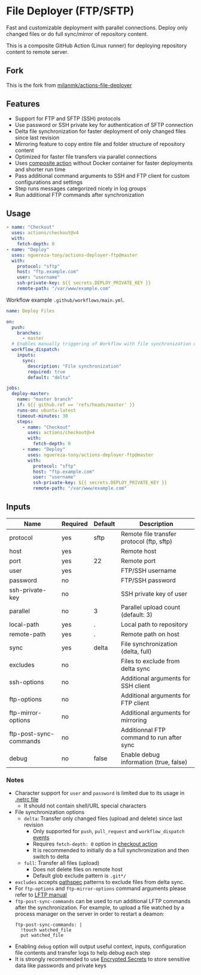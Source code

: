 # File Deployer (FTP/SFTP)

Fast and customizable deployment with parallel connections. Deploy only changed files or do full sync/mirror of repository content.

This is a composite GitHub Action (Linux runner) for deploying repository content to remote server.

## Fork
This is the fork from [milanmk/actions-file-deployer](https://github.com/milanmk/actions-file-deployer)

## Features
- Support for FTP and SFTP (SSH) protocols
- Use password or SSH private key for authentication of SFTP connection
- Delta file synchronization for faster deployment of only changed files since last revision
- Mirroring feature to copy entire file and folder structure of repository content
- Optimized for faster file transfers via parallel connections
- Uses [composite action](https://docs.github.com/en/actions/creating-actions/about-actions#types-of-actions) without Docker container for faster deployments and shorter run time
- Pass additional command arguments to SSH and FTP client for custom configurations and settings
- Step runs messages categorized nicely in log groups
- Run additional FTP commands after synchronization


## Usage

```yml
- name: "Checkout"
  uses: actions/checkout@v4
  with:
    fetch-depth: 0
- name: "Deploy"
  uses: nguereza-tony/actions-deployer-ftp@master
  with:
    protocol: "sftp"
    host: "ftp.example.com"
    user: "username"
    ssh-private-key: ${{ secrets.DEPLOY_PRIVATE_KEY }}
    remote-path: "/var/www/example.com"
```

Workflow example `.github/workflows/main.yml`.

```yml
name: Deploy Files

on:
  push:
    branches:
      - master
  # Enables manually triggering of Workflow with file synchronization option
  workflow_dispatch:
    inputs:
      sync:
        description: "File synchronization"
        required: true
        default: "delta"

jobs:
  deploy-master:
    name: "master branch"
    if: ${{ github.ref == 'refs/heads/master' }}
    runs-on: ubuntu-latest
    timeout-minutes: 30
    steps:
      - name: "Checkout"
        uses: actions/checkout@v4
        with:
          fetch-depth: 0
      - name: "Deploy"
        uses: nguereza-tony/actions-deployer-ftp@master
        with:
          protocol: "sftp"
          host: "ftp.example.com"
          user: "username"
          ssh-private-key: ${{ secrets.DEPLOY_PRIVATE_KEY }}
          remote-path: "/var/www/example.com"
```

## Inputs

| Name                   | Required             | Default | Description                                   |
|------------------------|----------------------|---------|-----------------------------------------------|
| protocol               | yes                  | sftp    | Remote file transfer protocol (ftp, sftp)     |
| host                   | yes                  |         | Remote host                                   |
| port                   | yes                  | 22      | Remote port                                   |
| user                   | yes                  |         | FTP/SSH username                              |
| password               | no                   |         | FTP/SSH password                              |
| ssh-private-key        | no                   |         | SSH private key of user                       |
| parallel               | no                   | 3       | Parallel upload count (default: 3)            |
| local-path             | yes                  | .       | Local path to repository                      |
| remote-path            | yes                  | .       | Remote path on host                           |
| sync                   | yes                  | delta   | File synchronization (delta, full)            |
| excludes               | no                   |         | Files to exclude from delta sync              |
| ssh-options            | no                   |         | Additional arguments for SSH client           |
| ftp-options            | no                   |         | Additional arguments for FTP client           |
| ftp-mirror-options     | no                   |         | Additional arguments for mirroring            |
| ftp-post-sync-commands | no                   |         | Additionnal FTP command to run after sync     |
| debug                  | no                   | false   | Enable debug information (true, false)        |

### Notes

- Character support for `user` and `password` is limited due to its usage in [.netrc file](https://www.gnu.org/software/inetutils/manual/html_node/The-_002enetrc-file.html)
  - It should not contain shell/URL special characters
- File synchronization options
  - `delta`: Transfer only changed files (upload and delete) since last revision
    - Only supported for `push`, `pull_request` and `workflow_dispatch` [events](https://docs.github.com/en/actions/reference/events-that-trigger-workflows)
    - Requires `fetch-depth: 0` option in [checkout action](https://github.com/actions/checkout)
    - It is recommended to initially do a full synchronization and then switch to delta
  - `full`: Transfer all files (upload)
    - Does not delete files on remote host
    - Default glob exclude pattern is `.git*/`
- `excludes` accepts [pathspec](https://git-scm.com/docs/gitglossary#Documentation/gitglossary.txt-aiddefpathspecapathspec) patterns to exclude files from delta sync.
- For `ftp-options` and `ftp-mirror-options` command arguments please refer to [LFTP manual](https://lftp.yar.ru/lftp-man.html)
- `ftp-post-sync-commands` can be used to run additional LFTP commands after the synchronization. For example, to upload a file watched by a process manager on the server in order to restart a deamon:
    ```
    ftp-post-sync-commands: |
      !touch watched_file
      put watched_file
    ```
- Enabling `debug` option will output useful context, inputs, configuration file contents and transfer logs to help debug each step
- It is strongly recommended to use [Encrypted Secrets](https://docs.github.com/en/actions/reference/encrypted-secrets) to store sensitive data like passwords and private keys
